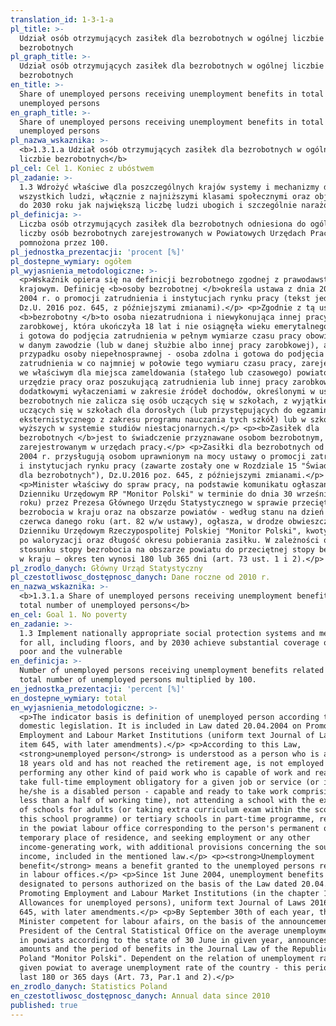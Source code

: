 ```yaml
---
translation_id: 1-3-1-a
pl_title: >-
  Udział osób otrzymujących zasiłek dla bezrobotnych w ogólnej liczbie
  bezrobotnych
pl_graph_title: >-
  Udział osób otrzymujących zasiłek dla bezrobotnych w ogólnej liczbie
  bezrobotnych
en_title: >-
  Share of unemployed persons receiving unemployment benefits in total number of
  unemployed persons
en_graph_title: >-
  Share of unemployed persons receiving unemployment benefits in total number of
  unemployed persons
pl_nazwa_wskaznika: >-
  <b>1.3.1.a Udział osób otrzymujących zasiłek dla bezrobotnych w ogólnej
  liczbie bezrobotnych</b>
pl_cel: Cel 1. Koniec z ubóstwem
pl_zadanie: >-
  1.3 Wdrożyć właściwe dla poszczególnych krajów systemy i mechanizmy dla
  wszystkich ludzi, włącznie z najniższymi klasami społecznymi oraz objąć nimi
  do 2030 roku jak największą liczbę ludzi ubogich i szczególnie narażonych
pl_definicja: >-
  Liczba osób otrzymujących zasiłek dla bezrobotnych odniesiona do ogólnej
  liczby osób bezrobotnych zarejestrowanych w Powiatowych Urzędach Pracy (PUP)
  pomnożona przez 100.
pl_jednostka_prezentacji: 'procent [%]'
pl_dostepne_wymiary: ogółem
pl_wyjasnienia_metodologiczne: >-
  <p>Wskaźnik opiera się na definicji bezrobotnego zgodnej z prawodawstwem
  krajowym. Definicję <b>osoby bezrobotnej </b>określa ustawa z dnia 20 kwietnia
  2004 r. o promocji zatrudnienia i instytucjach rynku pracy (tekst jednolity
  Dz.U. 2016 poz. 645, z późniejszymi zmianami).</p> <p>Zgodnie z tą ustawą
  <b>bezrobotny </b>to osoba niezatrudniona i niewykonująca innej pracy
  zarobkowej, która ukończyła 18 lat i nie osiągnęła wieku emerytalnego, zdolna
  i gotowa do podjęcia zatrudnienia w pełnym wymiarze czasu pracy obowiązującym
  w danym zawodzie (lub w danej służbie albo innej pracy zarobkowej), a w
  przypadku osoby niepełnosprawnej - osoba zdolna i gotowa do podjęcia
  zatrudnienia w co najmniej w połowie tego wymiaru czasu pracy, zarejestrowana
  we właściwym dla miejsca zameldowania (stałego lub czasowego) powiatowym
  urzędzie pracy oraz poszukującą zatrudnienia lub innej pracy zarobkowej, z
  dodatkowymi wyłaczeniami w zakresie źródeł dochodów, określonymi w ustawie. Do
  bezrobotnych nie zalicza się osób uczących się w szkołach, z wyjątkiem
  uczących się w szkołach dla dorosłych (lub przystępujących do egzaminu
  eksternistycznego z zakresu programu nauczania tych szkół) lub w szkołach
  wyższych w systemie studiów niestacjonarnych.</p> <p><b>Zasiłek dla
  bezrobotnych </b>jest to świadczenie przyznawane osobom bezrobotnym,
  zarejestrowanym w urzędach pracy.</p> <p>Zasiłki dla bezrobotnych od 1 czerwca
  2004 r. przysługują osobom uprawnionym na mocy ustawy o promocji zatrudnienia
  i instytucjach rynku pracy (zawarte zostały one w Rozdziale 15 "Świadczenia
  dla bezrobotnych"), Dz.U.2016 poz. 645, z późniejszymi zmianami.</p>
  <p>Minister właściwy do spraw pracy, na podstawie komunikatu ogłaszanego (w
  Dzienniku Urzędowym RP "Monitor Polski" w terminie do dnia 30 września każdego
  roku) przez Prezesa Głównego Urzędu Statystycznego w sprawie przeciętnej stopy
  bezrobocia w kraju oraz na obszarze powiatów - według stanu na dzień 30
  czerwca danego roku (art. 82 w/w ustawy), ogłasza, w drodze obwieszczenia w
  Dzienniku Urzędowym Rzeczypospolitej Polskiej "Monitor Polski", kwoty zasiłków
  po waloryzacji oraz długość okresu pobierania zasiłku. W zależności od
  stosunku stopy bezrobocia na obszarze powiatu do przeciętnej stopy bezrobocia
  w kraju – okres ten wynosi 180 lub 365 dni (art. 73 ust. 1 i 2).</p>
pl_zrodlo_danych: Główny Urząd Statystyczny
pl_czestotliwosc_dostępnosc_danych: Dane roczne od 2010 r.
en_nazwa_wskaznika: >-
  <b>1.3.1.a Share of unemployed persons receiving unemployment benefits in
  total number of unemployed persons</b>
en_cel: Goal 1. No poverty
en_zadanie: >-
  1.3 Implement nationally appropriate social protection systems and measures
  for all, including floors, and by 2030 achieve substantial coverage of the
  poor and the vulnerable
en_definicja: >-
  Number of unemployed persons receiving unemployment benefits related to the
  total number of unemployed persons multiplied by 100.
en_jednostka_prezentacji: 'percent [%]'
en_dostepne_wymiary: total
en_wyjasnienia_metodologiczne: >-
  <p>The indicator basis is definition of unemployed person according to
  domestic legislation. It is included in Law dated 20.04.2004 on Promoting
  Employment and Labour Market Institutions (uniform text Journal of Laws 2016
  item 645, with later amendments).</p> <p>According to this Law,
  <strong>unemployed person</strong> is understood as a person who is at least
  18 years old and has not reached the retirement age, is not employed and not
  performing any other kind of paid work who is capable of work and ready to
  take full-time employment obligatory for a given job or service (or in case
  he/she is a disabled person - capable and ready to take work comprising no
  less than a half of working time), not attending a school with the exception
  of schools for adults (or taking extra curriculum exam within the scope of
  this school programme) or tertiary schools in part-time programme, registered
  in the powiat labour office corresponding to the person's permanent or
  temporary place of residence, and seeking employment or any other
  income-generating work, with additional provisions concerning the sources of
  income, included in the mentioned law.</p> <p><strong>Unemployment
  benefit</strong> means a benefit granted to the unemployed persons registered
  in labour offices.</p> <p>Since 1st June 2004, unemployment benefits have been
  designated to persons authorized on the basis of the Law dated 20.04.2004 on
  Promoting Employment and Labour Market Institutions (in the chapter 15
  Allowances for unemployed persons), uniform text Journal of Laws 2016 item
  645, with later amendments.</p> <p>By September 30th of each year, the
  Minister competent for labour afairs, on the basis of the announcement of the
  President of the Central Statistical Office on the average unemployment rate
  in powiats according to the state of 30 June in given year, announces the
  amounts and the period of benefits in the Journal Law of the Republic of
  Poland "Monitor Polski". Dependent on the relation of unemployment rate in
  given powiat to average unemployment rate of the country - this period can
  last 180 or 365 days (Art. 73, Par.1 and 2).</p>
en_zrodlo_danych: Statistics Poland
en_czestotliwosc_dostępnosc_danych: Annual data since 2010
published: true
---
```


